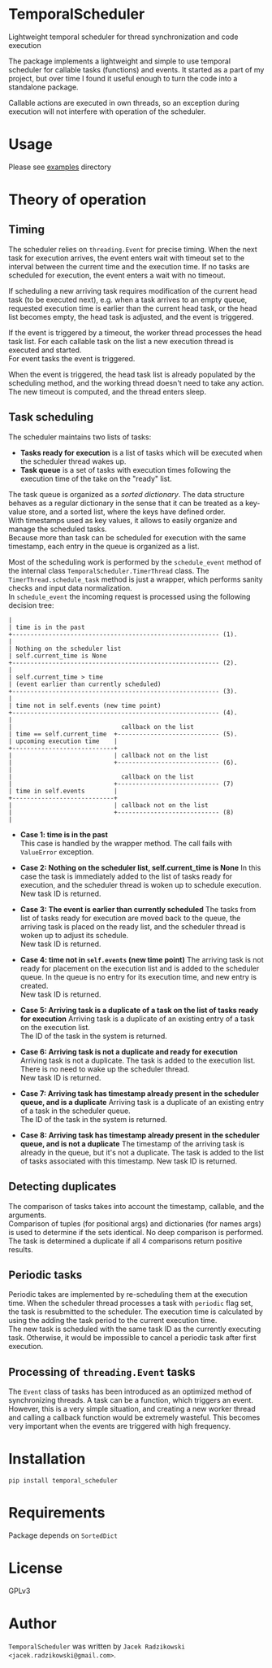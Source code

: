 # TemporalScheduler

Lightweight temporal scheduler for thread synchronization and code execution

The package implements a lightweight and simple to use temporal scheduler for callable 
tasks (functions) and events. It started as a part of my project, but over time I found it
useful enough to turn the code into a standalone package.

Callable actions are executed in own threads, so an exception during execution will 
not interfere with operation of the scheduler.



# Usage

Please see [examples](examples/) directory

# Theory of operation

## Timing
The scheduler relies on ```threading.Event``` for precise timing. When the next task for execution
arrives, the event enters wait with timeout set to the interval between the current time and 
the execution time.
If no tasks are scheduled for execution, the event enters a wait with no timeout.

If scheduling a new arriving task requires modification of the current head task 
(to be executed next), e.g. when a task arrives to an empty queue, requested 
execution time is earlier than the current head task, or the head list becomes empty, 
the head task is adjusted, and the event is triggered. 

If the event is triggered by a timeout, the worker thread processes the head task list.
For each callable task on the list a new execution thread is executed and started.\
For event tasks the event is triggered.

When the event is triggered, the head task list is already populated by the scheduling
method, and the working thread doesn't need to take any action. The new timeout is 
computed, and the thread enters sleep.

## Task scheduling

The scheduler maintains two lists of tasks:
- **Tasks ready for execution** is a list of tasks which will be executed when the scheduler 
thread wakes up.
- **Task queue** is a set of tasks with execution times following 
the execution time of the take on the "ready" list.

The task queue is organized as a *sorted dictionary*. The data structure behaves as 
a regular dictionary in the sense that it can be treated as a key-value store, 
and a sorted list, where the keys have defined order.\
With timestamps used as key values, it allows to easily organize and manage the 
scheduled tasks.\
Because more than task can be scheduled for execution with the same timestamp, 
each entry in the queue is organized as a list. 


Most of the scheduling work is performed by the ```schedule_event``` method of the internal class
```TemporalScheduler.TimerThread``` class. The ```TimerThread.schedule_task``` method
is just a wrapper, which performs sanity checks and input data normalization.\
In ```schedule_event``` the incoming request is processed using the following decision tree:

```
|
| time is in the past
+--------------------------------------------------------- (1).
|
| Nothing on the scheduler list
| self.current_time is None
+--------------------------------------------------------- (2).
|
| self.current_time > time
| (event earlier than currently scheduled)
+--------------------------------------------------------- (3).
|
| time not in self.events (new time point)
+--------------------------------------------------------- (4).
|
|                              callback on the list
| time == self.current_time  +---------------------------- (5).
| upcoming execution time    |
+----------------------------+
|                            | callback not on the list
|                            +---------------------------- (6).
|
|                              callback on the list
|                            +---------------------------- (7)
| time in self.events        |
+----------------------------+
|                            | callback not on the list
|                            +---------------------------- (8)
|
```


- **Case 1: time is in the past**\
    This case is handled by the wrapper method.
    The call fails with ```ValueError``` exception.

- **Case 2: Nothing on the scheduler list, self.current_time is None**
    In this case the task is immediately added to the list of tasks ready for execution, 
    and the scheduler thread is woken up to schedule execution.\
    New task ID is returned.

- **Case 3: The event is earlier than currently scheduled**
    The tasks from list of tasks ready for execution are moved back to the queue,
    the arriving task is placed on the ready list, and the scheduler thread is woken up to
    adjust its schedule.\
    New task ID is returned.

- **Case 4: time not in ```self.events``` (new time point)**
    The arriving task is not ready for placement on the execution list and is added to the scheduler queue.
    In the queue is no entry for its execution time, and new entry is created.\
    New task ID is returned.

- **Case 5: Arriving task is a duplicate of a task on the list of tasks ready for execution**
    Arriving task is a duplicate of an existing entry of a task on the execution list.\
    The ID of the task in the system is returned.

- **Case 6: Arriving task is not a duplicate and ready for execution**
    Arriving task is not a duplicate. The task is added to the execution list.
    There is no need to wake up the scheduler thread.\
    New task ID is returned.

- **Case 7: Arriving task has timestamp already present in the scheduler queue, and is a duplicate**
    Arriving task is a duplicate of an existing entry of a task in the scheduler queue.\
    The ID of the task in the system is returned.

- **Case 8: Arriving task has timestamp already present in the scheduler queue, and is not a duplicate**
    The timestamp of the arriving task is already in the queue, but it's not a duplicate.
    The task is added to the list of tasks associated with this timestamp.
    New task ID is returned.

## Detecting duplicates
The comparison of tasks takes into account the timestamp, callable, and the arguments.\
Comparison of tuples (for positional args) and dictionaries (for names args) is used to determine if the sets identical.
No deep comparison is performed. The task is determined a duplicate if all 4 comparisons return positive results.

## Periodic tasks
Periodic takes are implemented by re-scheduling them at the execution time.
When the scheduler thread processes a task with ```periodic``` flag set, the task is resubmitted to the scheduler.
The execution time is calculated by using the adding the task period to the current execution time.\
The new task is scheduled with the same task ID as the currently executing task.
Otherwise, it would be impossible to cancel a periodic task after first execution.

## Processing of ```threading.Event``` tasks
The ```Event``` class of tasks has been introduced as an optimized method of synchronizing threads.
A task can be a function, which triggers an event. However, this is a very simple situation, and creating a new worker 
thread and calling a callback function would be extremely wasteful. 
This becomes very important when the events are triggered with high frequency.


# Installation

```pip install temporal_scheduler ```

# Requirements

Package depends on ```SortedDict```


# License

GPLv3

# Author


`TemporalScheduler` was written by `Jacek Radzikowski <jacek.radzikowski@gmail.com>`.
